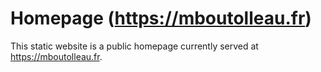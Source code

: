 # Homepage (https://mboutolleau.fr)

This static website is a public homepage currently served at https://mboutolleau.fr.